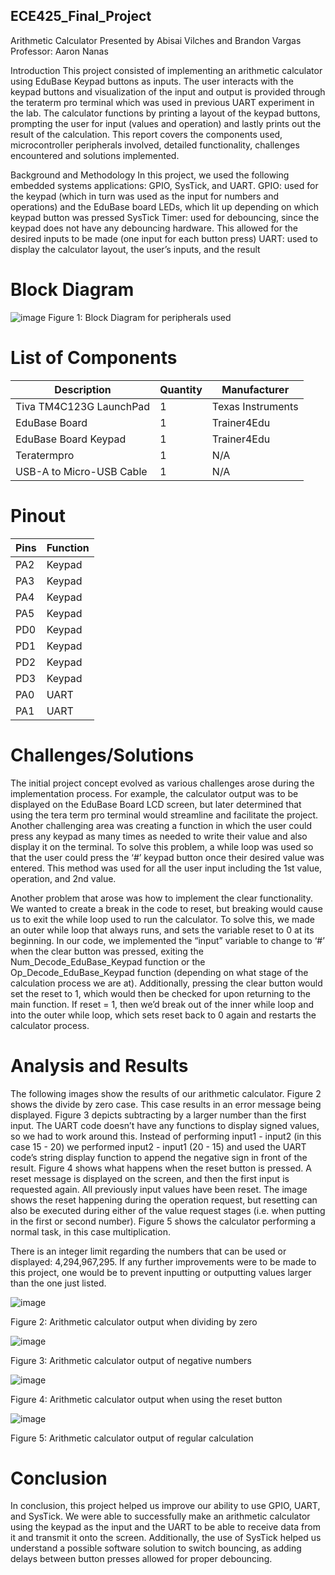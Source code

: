 ## ECE425_Final_Project
Arithmetic Calculator
Presented by Abisai Vilches and Brandon Vargas
Professor: Aaron Nanas

Introduction
This project consisted of implementing an arithmetic calculator using EduBase Keypad buttons as inputs. The user interacts with the keypad buttons and visualization of the input and output is provided through the teraterm pro terminal which was used in previous UART experiment in the lab. The calculator functions by printing a layout of the keypad buttons, prompting the user for input (values and operation) and lastly prints out the result of the calculation.  This report covers the components used, microcontroller peripherals involved, detailed functionality, challenges encountered and solutions implemented. 

Background and Methodology
In this project, we used the following embedded systems applications: GPIO, SysTick, and UART.
GPIO: used for the keypad (which in turn was used as the input for numbers and operations) and the EduBase board LEDs, which lit up depending on which keypad button was pressed
SysTick Timer: used for debouncing, since the keypad does not have any debouncing hardware. This allowed for the desired inputs to be made (one input for each button press)
UART: used to display the calculator layout, the user’s inputs, and the result

# Block Diagram
![image](https://github.com/user-attachments/assets/1ac1e570-0732-4f33-8bed-8a406037fdb1)
Figure 1: Block Diagram for peripherals used

# List of Components

| Description | Quantity | Manufacturer |
| --- | --- | --- |
| Tiva TM4C123G LaunchPad | 1 | Texas Instruments |
| EduBase Board | 1 | Trainer4Edu |
| EduBase Board Keypad | 1 | Trainer4Edu |
| Teratermpro | 1 | N/A |
| USB-A to Micro-USB Cable | 1 | N/A |


# Pinout

| Pins | Function |
| --- | --- |
| PA2 | Keypad |
| PA3 | Keypad |
| PA4 | Keypad |
| PA5 | Keypad |
| PD0 | Keypad |
| PD1 | Keypad |
| PD2 | Keypad |
| PD3 | Keypad |
| PA0 | UART |
| PA1 | UART |

# Challenges/Solutions
The initial project concept evolved as various challenges arose during the implementation process. For example, the calculator output was to be displayed on the EduBase Board LCD screen, but later determined that using the tera term pro terminal would streamline and facilitate the project. Another challenging area was creating a function in which the user could press any keypad as many times as needed to write their value and also display it on the terminal. To solve this problem, a while loop was used so that the user could press the ‘#’ keypad button once their desired value was entered. This method was used for all the user input including the 1st value, operation, and 2nd value.  

Another problem that arose was how to implement the clear functionality. We wanted to create a break in the code to reset, but breaking would cause us to exit the while loop used to run the calculator. To solve this, we made an outer while loop that always runs, and sets the variable reset to 0 at its beginning. In our code, we implemented the “input” variable to change to ‘#’ when the clear button was pressed, exiting the Num_Decode_EduBase_Keypad function or the Op_Decode_EduBase_Keypad function (depending on what stage of the calculation process we are at). Additionally, pressing the clear button would set the reset to 1, which would then be checked for upon returning to the main function. If reset = 1, then we’d break out of the inner while loop and into the outer while loop, which sets reset back to 0 again and restarts the calculator process.

# Analysis and Results
The following images show the results of our arithmetic calculator. Figure 2 shows the divide by zero case. This case results in an error message being displayed. Figure 3 depicts subtracting by a larger number than the first input. The UART code doesn’t have any functions to display signed values, so we had to work around this. Instead of performing input1 - input2 (in this case 15 - 20) we performed input2 - input1 (20 - 15) and used the UART code’s string display function to append the negative sign in front of the result. Figure 4 shows what happens when the reset button is pressed. A reset message is displayed on the screen, and then the first input is requested again. All previously input values have been reset. The image shows the reset happening during the operation request, but resetting can also be executed during either of the value request stages (i.e. when putting in the first or second number). Figure 5 shows the calculator performing a normal task, in this case multiplication.

There is an integer limit regarding the numbers that can be used or displayed: 4,294,967,295. If any further improvements were to be made to this project, one would be to prevent inputting or outputting values larger than the one just listed.

![image](https://github.com/user-attachments/assets/344bcd06-106f-444f-8ae1-e5861367d126)

Figure 2: Arithmetic calculator output when dividing by zero

![image](https://github.com/user-attachments/assets/d770c15b-27d1-4050-bf4c-4c4fafa3bf1f)

Figure 3: Arithmetic calculator output of negative numbers

![image](https://github.com/user-attachments/assets/ed9ea80c-0af8-4fd5-9bfb-37d66681e1c9)

Figure 4: Arithmetic calculator output when using the reset button

![image](https://github.com/user-attachments/assets/b7db2737-9b60-403e-a3c4-22d287eb831f)

Figure 5: Arithmetic calculator output of regular calculation 

# Conclusion
In conclusion, this project helped us improve our ability to use GPIO, UART, and SysTick. We were able to successfully make an arithmetic calculator using the keypad as the input and the UART to be able to receive data from it and transmit it onto the screen. Additionally, the use of SysTick helped us understand a possible software solution to switch bouncing, as adding delays between button presses allowed for proper debouncing.
